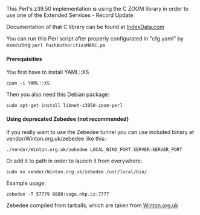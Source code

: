 This Perl's z39.50 implementation is using the C ZOOM library in order to use one of the Extended Services - Record Update

Documentation of that C library can be found at [IndexData.com](http://www.indexdata.com/yaz/doc/zoom.htm)

You can run this Perl script after properly configurated in "cfg.yaml" by executing `perl PushAuthoritiesMARC.pm`

#### Prerequisities
You first have to install YAML::XS
```
cpan -i YAML::XS
```

Then you also need this Debian package:
```
sudo apt-get install libnet-z3950-zoom-perl
```

#### Using deprecated Zebedee (not recommended)
If you really want to use the Zebedee tunnel you can use included binary at vendor/Winton.org.uk/zebedee like this:
```
./vendor/Winton.org.uk/zebedee LOCAL_BIND_PORT:SERVER:SERVER_PORT
```

Or add it to path in order to launch it from everywhere:
```
sudo mv vendor/Winton.org.uk/zebedee /usr/local/bin/
```

Example usage:
```
zebedee -T 57779 8888:vega.nkp.cz:7777
```

Zebedee compiled from tarballs, which are taken from [Winton.org.uk](http://www.winton.org.uk/zebedee/download.html)
